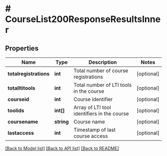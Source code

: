 # # CourseList200ResponseResultsInner

## Properties

Name | Type | Description | Notes
------------ | ------------- | ------------- | -------------
**totalregistrations** | **int** | Total number of course registrations | [optional]
**totalltitools** | **int** | Total number of LTI tools in the course | [optional]
**courseid** | **int** | Course identifier | [optional]
**toolids** | **int[]** | Array of LTI tool identifiers in the course | [optional]
**coursename** | **string** | Course name | [optional]
**lastaccess** | **int** | Timestamp of last course access | [optional]

[[Back to Model list]](../../README.md#models) [[Back to API list]](../../README.md#endpoints) [[Back to README]](../../README.md)
